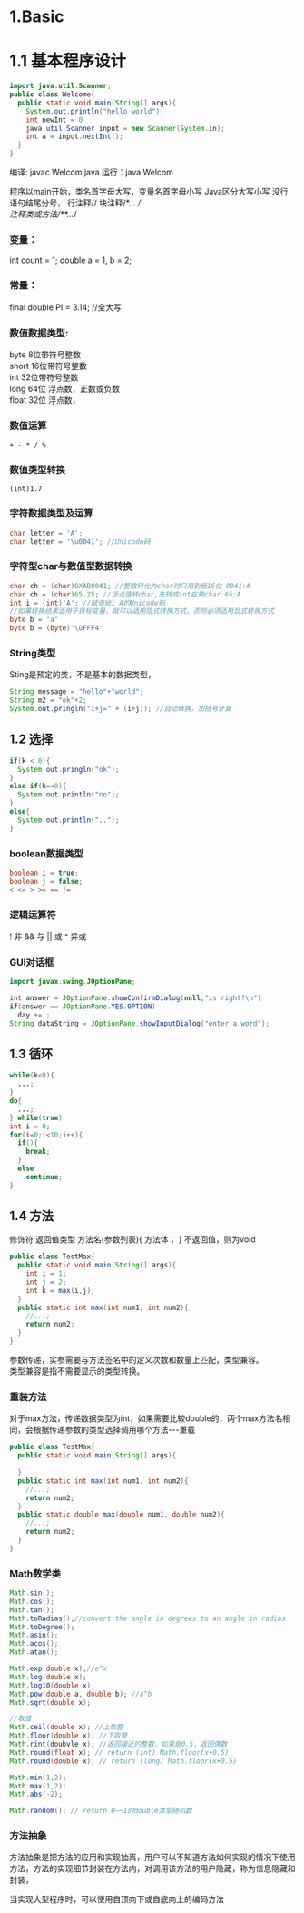# 1.Basic
# 1.1 基本程序设计
```Java
import java.util.Scanner;
public class Welcome{
  public static void main(String[] args){
    System.out.println("hello world");
    int newInt = 0
    java.util.Scanner input = new Scanner(System.in);
    int a = input.nextInt();
  }
}
```
编译: javac Welcom.java
运行：java Welcom

程序以main开始，类名首字母大写，变量名首字母小写
Java区分大写小写
没行语句结尾分号，
行注释//
块注释/*... */  
注释类或方法/**...*/

### 变量：  
int count = 1;
double a = 1, b = 2;

### 常量：  
final double PI = 3.14; //全大写  

### 数值数据类型:  
byte 8位带符号整数  
short 16位带符号整数  
int 32位带符号整数  
long 64位 浮点数，正数或负数  
float 32位 浮点数，  

### 数值运算
```+ - * / %```  

### 数值类型转换  
```(int)1.7```

### 字符数据类型及运算  
```java
char letter = 'A';
char letter = '\u0041'; //Unicode码
```
### 字符型char与数值型数据转换
```java
char ch = (char)0XAB0041; //整数转化为char时只用到低16位 0041:A
char ch = (char)65.25; //浮点值转char,先转成int在转char 65:A
int i = (int)'A'; //赋值给i A的Unicode码
//如果转换结果适用于目标变量，就可以适用隐式转换方式，否则必须适用显式转换方式
byte b = 'a'
byte b = (byte)'\uFFF4'
```
### String类型
Sting是预定的类，不是基本的数据类型，
```java
String message = "hello"+"world";
String m2 = "ok"+2;
System.out.pringln("i+j=" + (i+j)); //自动转换，加括号计算

```
## 1.2 选择
```java
if(k < 0){
  System.out.pringln("ok");
}
else if(k==0){
  System.out.println("no");
}
else{
  System.out.println("..");
}
```
### boolean数据类型
```java
boolean i = true;
boolean j = false;
< <= > >= == !=
```
### 逻辑运算符
!  非
&&  与
|| 或
^ 异或
### GUI对话框
```java
import javax.swing.JOptionPane;

int answer = JOptionPane.showConfirmDialog(null,"is right?\n")
if(answer == JOptionPane.YES.OPTION)
  day += ;
String dataString = JOptionPane.showInputDialog("enter a word");

```
## 1.3 循环
```java
while(k<0){
  ...;
}
do{
  ...;
} while(true)
int i = 0;
for(i=0;i<10;i++){
  if(){
    break;
  }
  else
    continue;
}
```
## 1.4 方法
修饰符 返回值类型 方法名(参数列表){
  方法体；
}
不返回值，则为void
```java
public class TestMax{
  public static void main(String[] args){
    int i = 1;
    int j = 2;
    int k = max(i,j);
  }
  public static int max(int num1, int num2){
    //...;
    return num2;
  }
}
```
参数传递，实参需要与方法签名中的定义次数和数量上匹配，类型兼容。  
类型兼容是指不需要显示的类型转换。

### 重装方法
对于max方法，传递数据类型为int，如果需要比较double的，两个max方法名相同，会根据传递参数的类型选择调用哪个方法---重载
```java
public class TestMax{
  public static void main(String[] args){
    
  }
  public static int max(int num1, int num2){
    //...;
    return num2;
  }
  public static double max(double num1, double num2){
    //...;
    return num2;
  }
}
```
### Math数学类
```java
Math.sin();
Math.cos();
Math.tan();
Math.toRadias();//convert the angle in degrees to an angle in radias
Math.toDegree();
Math.asin();
Math.acos();
Math.atan();

Math.exp(double x);//e^x
Math.log(double x);
Math.log10(double x);
Math.pow(double a, double b); //a^b
Math.sqrt(double x);

//取值
Math.ceil(double x); //上取整
Math.floor(double x); //下取整
Math.rint(doubvle x); //返回接近的整数，如果是0.5，返回偶数
Math.round(float x); // return (int) Math.floor(x+0.5)
Math.round(double x); // return (long) Math.floor(x+0.5)

Math.min(1,2);
Math.max(1,2);
Math.abs(-2);

Math.random(); // return 0—~1的double类型随机数
```
### 方法抽象
方法抽象是把方法的应用和实现抽离，用户可以不知道方法如何实现的情况下使用方法，方法的实现细节封装在方法内，对调用该方法的用户隐藏，称为信息隐藏和封装，

当实现大型程序时，可以使用自顶向下或自底向上的编码方法
